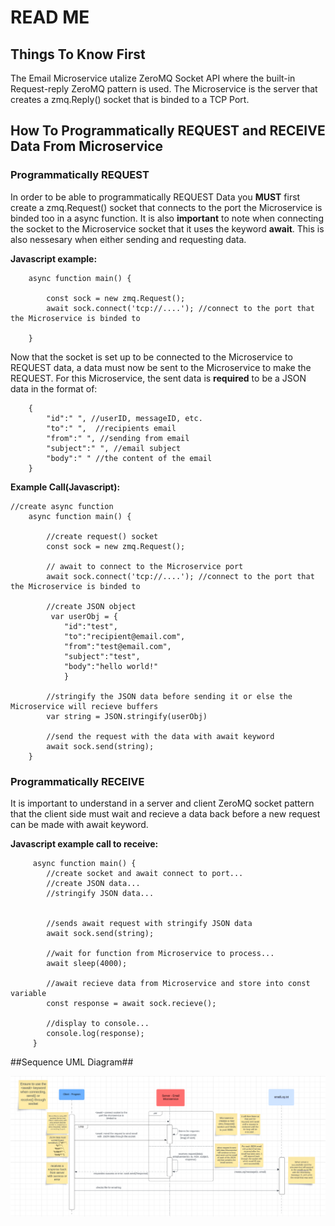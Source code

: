 # READ ME #

## Things To Know First ##
The Email Microservice utalize ZeroMQ Socket API where the built-in Request-reply ZeroMQ pattern is used. The Microservice is the server that creates a zmq.Reply() socket that is binded to a TCP Port.  

## How To Programmatically REQUEST and RECEIVE Data From Microservice ##

### Programmatically REQUEST ###
In order to be able to programmatically REQUEST Data you **MUST** first create a zmq.Request() socket that connects to the port the Microservice is binded too in a async function. It is also **important** to note when connecting the socket to the Microservice socket that it uses the keyword **await**. This is also nessesary when either sending and requesting data.

**Javascript example:**
```
    async function main() {

        const sock = new zmq.Request();
        await sock.connect('tcp://....'); //connect to the port that the Microservice is binded to 
        
    }
```
Now that the socket is set up to be connected to the Microservice to REQUEST data, a data must now be sent to the Microservice to make the REQUEST. For this Microservice, the sent data is **required** to be a JSON data in the format of:
``` 
    {
        "id":" ", //userID, messageID, etc.
        "to":" ",  //recipients email
        "from":" ", //sending from email
        "subject":" ", //email subject
        "body":" " //the content of the email
    }
```
**Example Call(Javascript):**
```
//create async function
    async function main() {

        //create request() socket
        const sock = new zmq.Request();

        // await to connect to the Microservice port
        await sock.connect('tcp://....'); //connect to the port that the Microservice is binded to 
        
        //create JSON object
         var userObj = {
            "id":"test",
            "to":"recipient@email.com",
            "from":"test@email.com",
            "subject":"test",
            "body":"hello world!"
            }

        //stringify the JSON data before sending it or else the Microservice will recieve buffers
        var string = JSON.stringify(userObj)

        //send the request with the data with await keyword
        await sock.send(string);
    }
```


### Programmatically RECEIVE ###
It is important to understand in a server and client ZeroMQ socket pattern that the client side must wait and recieve a data back before a new request can be made with await keyword.

**Javascript example call to receive:**
```
     async function main() {
        //create socket and await connect to port...
        //create JSON data...
        //stringify JSON data...


        //sends await request with stringify JSON data
        await sock.send(string);

        //wait for function from Microservice to process...
        await sleep(4000); 

        //await recieve data from Microservice and store into const variable
        const response = await sock.recieve();

        //display to console...
        console.log(response);
     }
```

##Sequence UML Diagram##

![Alt text](images/sequenceUML.png)

